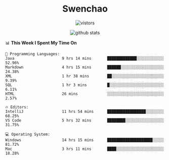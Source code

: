 <h1 align="center">Swenchao</h3>

<p align="center">
  <img src="https://visitor-badge.glitch.me/badge?page_id=Swenchao" alt="vistors" />
</p>

<p align="center">
  <img src="https://github-readme-stats.vercel.app/api?username=Swenchao&count_private=true&show_icons=true&theme=vue-dark&hide_title=true" alt="github stats" />
</p>

<!--START_SECTION:waka-->
📊 **This Week I Spent My Time On** 

```text
💬 Programming Languages: 
Java                     9 hrs 14 mins       █████████████░░░░░░░░░░░░   52.96% 
Markdown                 4 hrs 15 mins       ██████░░░░░░░░░░░░░░░░░░░   24.38% 
XML                      1 hr 38 mins        ██░░░░░░░░░░░░░░░░░░░░░░░   9.39% 
SQL                      1 hr 3 mins         █░░░░░░░░░░░░░░░░░░░░░░░░   6.11% 
HTML                     26 mins             ░░░░░░░░░░░░░░░░░░░░░░░░░   2.57%

🔥 Editors: 
IntelliJ                 11 hrs 54 mins      █████████████████░░░░░░░░   68.25% 
VS Code                  5 hrs 32 mins       ████████░░░░░░░░░░░░░░░░░   31.75%

💻 Operating System: 
Windows                  14 hrs 15 mins      ████████████████████░░░░░   81.72% 
Mac                      3 hrs 11 mins       ████░░░░░░░░░░░░░░░░░░░░░   18.28%

```


<!--END_SECTION:waka-->
